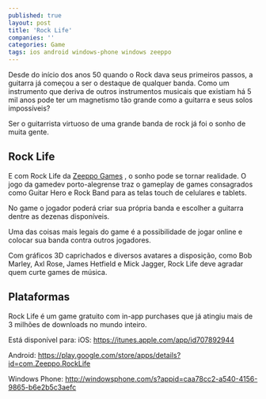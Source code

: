 ```yaml
---
published: true
layout: post
title: 'Rock Life'
companies: ''
categories: Game
tags: ios android windows-phone windows zeeppo
---
```

Desde do início dos anos 50 quando o Rock dava seus primeiros passos, a guitarra já começou a ser o destaque de qualquer banda. Como um instrumento que deriva de outros instrumentos musicais que existiam há 5 mil anos pode ter um magnetismo tão grande como a guitarra e seus solos impossíveis?

Ser o guitarrista virtuoso de uma grande banda de rock já foi o sonho de muita gente.

## Rock Life

E com Rock Life da <a href="http://zeeppo.com" target="_blank">Zeeppo Games</a>
, o sonho pode se tornar realidade. O jogo da gamedev porto-alegrense traz o gameplay de games consagrados como Guitar Hero e Rock Band para as telas touch de celulares e tablets. 




No game o jogador poderá criar sua própria banda e escolher a guitarra dentre as dezenas disponíveis.

Uma das coisas mais legais do game é a possibilidade de jogar online e colocar sua banda contra outros jogadores.

Com gráficos 3D caprichados e diversos avatares a disposição, como Bob Marley, Axl Rose, James Hetfield e Mick Jagger, Rock Life deve agradar quem curte games de música.




## Plataformas
Rock Life é um game gratuito com in-app purchases que já atingiu mais de 3 milhões de downloads no mundo inteiro.

Está disponível para:
iOS: <a href="https://itunes.apple.com/app/id707892944" target="_blank">https://itunes.apple.com/app/id707892944</a>


Android: <a href="https://play.google.com/store/apps/details?id=com.Zeeppo.RockLife" target="_blank">https://play.google.com/store/apps/details?id=com.Zeeppo.RockLife</a>


Windows Phone: <a href="http://windowsphone.com/s?appid=caa78cc2-a540-4156-9865-b6e2b5c3aefc" target="_blank">http://windowsphone.com/s?appid=caa78cc2-a540-4156-9865-b6e2b5c3aefc</a>
